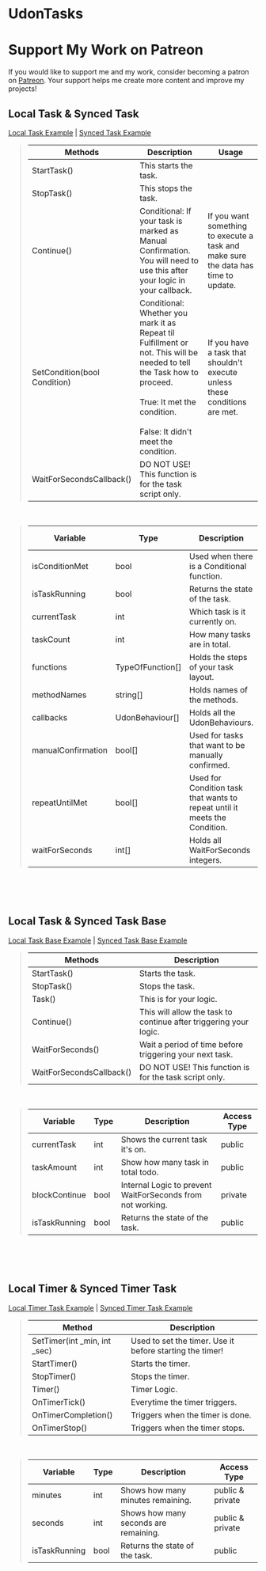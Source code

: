 # UdonTasks

# Support My Work on Patreon

If you would like to support me and my work, consider becoming a patron on [Patreon](https://www.patreon.com/AvocadoVR). Your support helps me create more content and improve my projects!

## Local Task & Synced Task

[Local Task Example](https://github.com/AvocadoVR/UdonTasks/blob/main/Packages/com.avocado.udontasks/Runtime/Examples/LocalTaskExample.cs) | [Synced Task Example](https://github.com/AvocadoVR/UdonTasks/blob/main/Packages/com.avocado.udontasks/Runtime/Examples/SyncedTaskExample.cs)

>| Methods | Description | Usage |
>|---|---|---|
>| StartTask() | This starts the task. |  |
>| StopTask() | This stops the task. |  |
>| Continue() | Conditional: If your task is marked as Manual Confirmation. You will need to use this after your logic in your callback. | If you want something to execute a task and make sure the data has time to update. |
>| SetCondition(bool Condition) | Conditional: Whether you mark it as Repeat til Fulfillment or not. This will be needed to tell the Task how to proceed.<br><br>True: It met the condition.<br><br>False: It didn't meet the condition. | If you have a task that shouldn't execute unless these conditions are met.  |
>| WaitForSecondsCallback() | DO NOT USE! This function is for the task script only. |  |

<br>

>| Variable           | Type             | Description                                                               | Access Type |
>|--------------------|------------------|---------------------------------------------------------------------------|-------------|
>| isConditionMet     | bool             | Used when there is a Conditional function.                                | private     |
>| isTaskRunning      | bool             | Returns the state of the task.                                            | public      |
>| currentTask        | int              | Which task is it currently on.                                              | private     |
>| taskCount          | int              | How many tasks are in total.                                                  | private     |
>| functions          | TypeOfFunction[] | Holds the steps of your task layout.                                      | public      |
>| methodNames        | string[]         | Holds names of the methods.                                               | public      |
>| callbacks          | UdonBehaviour[]  | Holds all the UdonBehaviours.                                             | public      |
>| manualConfirmation | bool[]           | Used for tasks that want to be manually confirmed.                        | public      |
>| repeatUntilMet     | bool[]           | Used for Condition task that wants to repeat until it meets the Condition. | public      |
>| waitForSeconds     | int[]            | Holds all WaitForSeconds integers.                                        | public      |

<br>
<br>
<br>

## Local Task & Synced Task Base

[Local Task Base Example](https://github.com/AvocadoVR/UdonTasks/blob/main/Packages/com.avocado.udontasks/Runtime/Examples/Base/LocalTaskBaseExample.cs) | [Synced Task Base Example](https://github.com/AvocadoVR/UdonTasks/blob/main/Packages/com.avocado.udontasks/Runtime/Examples/Base/SyncedTaskBaseExample.cs)

>| Methods                  | Description                                                       |
>|--------------------------|-------------------------------------------------------------------|
>| StartTask()              | Starts the task.                                                  |
>| StopTask()               | Stops the task.                                                   |
>| Task()                   | This is for your logic.                                           |
>| Continue()               | This will allow the task to continue after triggering your logic. |
>| WaitForSeconds()         | Wait a period of time before triggering your next task.              |
>| WaitForSecondsCallback() | DO NOT USE! This function is for the task script only.            |

<br>

>| Variable      | Type | Description                                               | Access Type |
>|---------------|------|-----------------------------------------------------------|-------------|
>| currentTask   | int  | Shows the current task it's on.                            | public      |
>| taskAmount    | int  | Show how many task in total todo.                         | public      |
>| blockContinue | bool | Internal Logic to prevent WaitForSeconds from not working. | private     |
>| isTaskRunning | bool | Returns the state of the task.                            | public      |

<br>
<br>
<br>

## Local Timer & Synced Timer Task

[Local Timer Task Example](https://github.com/AvocadoVR/UdonTasks/blob/main/Packages/com.avocado.udontasks/Runtime/Examples/TimerTask/LocalTimerTaskExample.cs) | [Synced Timer Task Example](https://github.com/AvocadoVR/UdonTasks/blob/main/Packages/com.avocado.udontasks/Runtime/Examples/TimerTask/SyncedTimerTaskExample.cs)

>| Method                       | Description                                           |
>|------------------------------|-------------------------------------------------------|
>| SetTimer(int _min, int _sec) | Used to set the timer. Use it before starting the timer! |
>| StartTimer()                 | Starts the timer.                                     |
>| StopTimer()                  | Stops the timer.                                      |
>| Timer()                      | Timer Logic.                                          |
>| OnTimerTick()                | Everytime the timer triggers.                         |
>| OnTimerCompletion()          | Triggers when the timer is done.                      |
>| OnTimerStop()                | Triggers when the timer stops.                        |

<br>

>| Variable      | Type | Description                           | Access Type      |
>|---------------|------|---------------------------------------|------------------|
>| minutes       | int  | Shows how many minutes remaining.     | public & private |
>| seconds       | int  | Shows how many seconds are remaining. | public & private |
>| isTaskRunning | bool | Returns the state of the task.        | public           |

